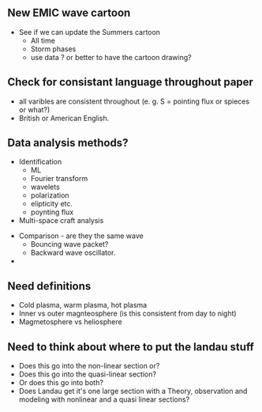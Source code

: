 

## New EMIC wave cartoon
* See if we can update the Summers cartoon 
  - All time 
  - Storm phases
  - use data ? or better to have the cartoon drawing? 


## Check for consistant language throughout paper 
* all varibles are consistent throughout (e. g. S = pointing flux or spieces or what?) 
* British or American English. 


## Data analysis methods? 
* Identification 
  - ML
  - Fourier transform
  - wavelets
  - polarization 
  - elipticity etc. 
  - poynting flux
 * Multi-space craft analysis 
  - Comparison - are they the same wave 
    + Bouncing wave packet? 
    + Backward wave oscillator. 
  - 
## Need definitions 
* Cold plasma, warm plasma, hot plasma 
* Inner vs outer magnteosphere (is this consistent from day to night) 
* Magmetosphere vs heliosphere 

## Need to think about where to put the landau stuff 
* Does this go into the non-linear section or? 
* Does this go into the quasi-linear section? 
* Or does this go into both? 
* Does Landau get it's one large section with a Theory, observation and modeling with nonlinear and a quasi linear sections? 
